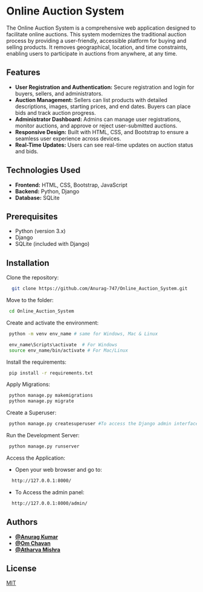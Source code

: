 
# Online Auction System

The Online Auction System is a comprehensive web application designed to facilitate online auctions. This system modernizes the traditional auction process by providing a user-friendly, accessible platform for buying and selling products. It removes geographical, location, and time constraints, enabling users to participate in auctions from anywhere, at any time.


## Features


- **User Registration and Authentication:** Secure registration and login for buyers, sellers, and administrators.
- **Auction Management:** Sellers can list products with detailed descriptions, images, starting prices, and end dates. Buyers can place bids and track auction progress.
- **Administrator Dashboard:** Admins can manage user registrations, monitor auctions, and approve or reject user-submitted auctions.
- **Responsive Design:** Built with HTML, CSS, and Bootstrap to ensure a seamless user experience across devices.
- **Real-Time Updates:** Users can see real-time updates on auction status and bids.




## Technologies Used

- **Frontend:** HTML, CSS, Bootstrap, JavaScript
- **Backend:** Python, Django
- **Database:** SQLite



## Prerequisites

- Python (version 3.x)
- Django
- SQLite (included with Django)


## Installation

Clone the repository:

```bash
  git clone https://github.com/Anurag-747/Online_Auction_System.git
  ```
Move to the folder:
```bash
 cd Online_Auction_System
```
Create and activate the environment:
```bash
 python -m venv env_name # same for Windows, Mac & Linux

 env_name\Scripts\activate  # For Windows
 source env_name/bin/activate # For Mac/Linux
```
Install the requirements:
```bash
 pip install -r requirements.txt
```
Apply Migrations:
```bash
 python manage.py makemigrations
 python manage.py migrate
```
Create a Superuser:
```bash
 python manage.py createsuperuser #To access the Django admin interface

```
Run the Development Server:
```bash
 python manage.py runserver
```

Access the Application:
  - Open your web browser and go to:
```bash
  http://127.0.0.1:8000/ 
```
- To Access the admin panel:
```bash
  http://127.0.0.1:8000/admin/
```





## Authors

- **[@Anurag Kumar](https://github.com/Anurag-747)**
- **[@Om Chavan](https://github.com/omchavan01/)**
- **[@Atharva Mishra](https://github.com/atharvamishra07)**




## License

[MIT](https://choosealicense.com/licenses/mit/)

